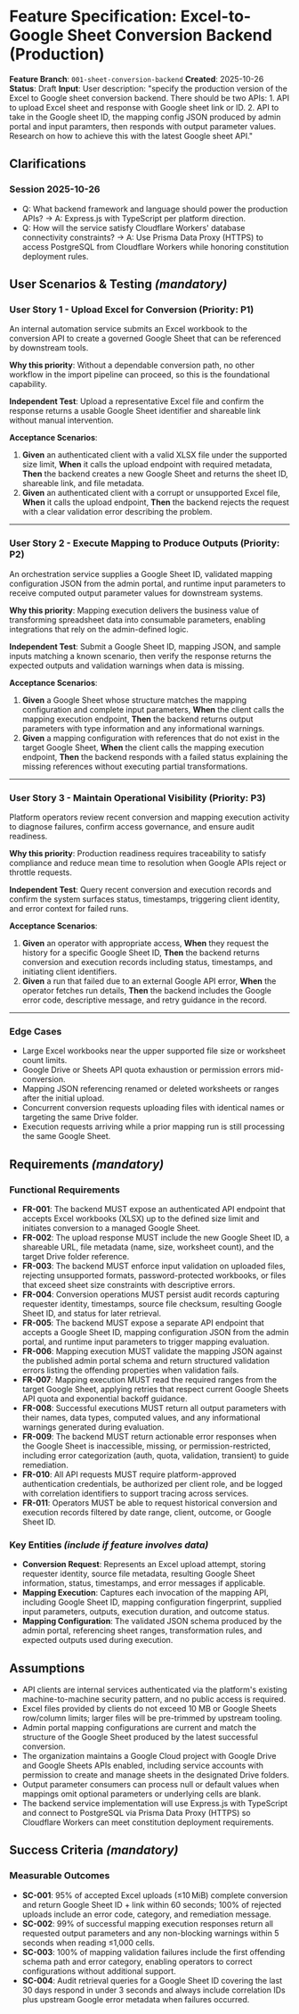 # Feature Specification: Excel-to-Google Sheet Conversion Backend (Production)

**Feature Branch**: `001-sheet-conversion-backend`
**Created**: 2025-10-26
**Status**: Draft
**Input**: User description: "specify the production version of the Excel to Google sheet conversion backend. There should be two APIs: 1. API to upload Excel sheet and response with Google sheet link or ID. 2. API to take in the Google sheet ID, the mapping config JSON produced by admin portal and input paramters, then responds with output parameter values. Research on how to achieve this with the latest Google sheet API."

## Clarifications

### Session 2025-10-26

- Q: What backend framework and language should power the production APIs? → A: Express.js with TypeScript per platform direction.
- Q: How will the service satisfy Cloudflare Workers' database connectivity constraints? → A: Use Prisma Data Proxy (HTTPS) to access PostgreSQL from Cloudflare Workers while honoring constitution deployment rules.

## User Scenarios & Testing _(mandatory)_

### User Story 1 - Upload Excel for Conversion (Priority: P1)

An internal automation service submits an Excel workbook to the conversion API to create a governed Google Sheet that can be referenced by downstream tools.

**Why this priority**: Without a dependable conversion path, no other workflow in the import pipeline can proceed, so this is the foundational capability.

**Independent Test**: Upload a representative Excel file and confirm the response returns a usable Google Sheet identifier and shareable link without manual intervention.

**Acceptance Scenarios**:

1. **Given** an authenticated client with a valid XLSX file under the supported size limit, **When** it calls the upload endpoint with required metadata, **Then** the backend creates a new Google Sheet and returns the sheet ID, shareable link, and file metadata.
2. **Given** an authenticated client with a corrupt or unsupported Excel file, **When** it calls the upload endpoint, **Then** the backend rejects the request with a clear validation error describing the problem.

---

### User Story 2 - Execute Mapping to Produce Outputs (Priority: P2)

An orchestration service supplies a Google Sheet ID, validated mapping configuration JSON from the admin portal, and runtime input parameters to receive computed output parameter values for downstream systems.

**Why this priority**: Mapping execution delivers the business value of transforming spreadsheet data into consumable parameters, enabling integrations that rely on the admin-defined logic.

**Independent Test**: Submit a Google Sheet ID, mapping JSON, and sample inputs matching a known scenario, then verify the response returns the expected outputs and validation warnings when data is missing.

**Acceptance Scenarios**:

1. **Given** a Google Sheet whose structure matches the mapping configuration and complete input parameters, **When** the client calls the mapping execution endpoint, **Then** the backend returns output parameters with type information and any informational warnings.
2. **Given** a mapping configuration with references that do not exist in the target Google Sheet, **When** the client calls the mapping execution endpoint, **Then** the backend responds with a failed status explaining the missing references without executing partial transformations.

---

### User Story 3 - Maintain Operational Visibility (Priority: P3)

Platform operators review recent conversion and mapping execution activity to diagnose failures, confirm access governance, and ensure audit readiness.

**Why this priority**: Production readiness requires traceability to satisfy compliance and reduce mean time to resolution when Google APIs reject or throttle requests.

**Independent Test**: Query recent conversion and execution records and confirm the system surfaces status, timestamps, triggering client identity, and error context for failed runs.

**Acceptance Scenarios**:

1. **Given** an operator with appropriate access, **When** they request the history for a specific Google Sheet ID, **Then** the backend returns conversion and execution records including status, timestamps, and initiating client identifiers.
2. **Given** a run that failed due to an external Google API error, **When** the operator fetches run details, **Then** the backend includes the Google error code, descriptive message, and retry guidance in the record.

---

### Edge Cases

- Large Excel workbooks near the upper supported file size or worksheet count limits.
- Google Drive or Sheets API quota exhaustion or permission errors mid-conversion.
- Mapping JSON referencing renamed or deleted worksheets or ranges after the initial upload.
- Concurrent conversion requests uploading files with identical names or targeting the same Drive folder.
- Execution requests arriving while a prior mapping run is still processing the same Google Sheet.

## Requirements _(mandatory)_

### Functional Requirements

- **FR-001**: The backend MUST expose an authenticated API endpoint that accepts Excel workbooks (XLSX) up to the defined size limit and initiates conversion to a managed Google Sheet.
- **FR-002**: The upload response MUST include the new Google Sheet ID, a shareable URL, file metadata (name, size, worksheet count), and the target Drive folder reference.
- **FR-003**: The backend MUST enforce input validation on uploaded files, rejecting unsupported formats, password-protected workbooks, or files that exceed sheet size constraints with descriptive errors.
- **FR-004**: Conversion operations MUST persist audit records capturing requester identity, timestamps, source file checksum, resulting Google Sheet ID, and status for later retrieval.
- **FR-005**: The backend MUST expose a separate API endpoint that accepts a Google Sheet ID, mapping configuration JSON from the admin portal, and runtime input parameters to trigger mapping evaluation.
- **FR-006**: Mapping execution MUST validate the mapping JSON against the published admin portal schema and return structured validation errors listing the offending properties when validation fails.
- **FR-007**: Mapping execution MUST read the required ranges from the target Google Sheet, applying retries that respect current Google Sheets API quota and exponential backoff guidance.
- **FR-008**: Successful executions MUST return all output parameters with their names, data types, computed values, and any informational warnings generated during evaluation.
- **FR-009**: The backend MUST return actionable error responses when the Google Sheet is inaccessible, missing, or permission-restricted, including error categorization (auth, quota, validation, transient) to guide remediation.
- **FR-010**: All API requests MUST require platform-approved authentication credentials, be authorized per client role, and be logged with correlation identifiers to support tracing across services.
- **FR-011**: Operators MUST be able to request historical conversion and execution records filtered by date range, client, outcome, or Google Sheet ID.

### Key Entities _(include if feature involves data)_

- **Conversion Request**: Represents an Excel upload attempt, storing requester identity, source file metadata, resulting Google Sheet information, status, timestamps, and error messages if applicable.
- **Mapping Execution**: Captures each invocation of the mapping API, including Google Sheet ID, mapping configuration fingerprint, supplied input parameters, outputs, execution duration, and outcome status.
- **Mapping Configuration**: The validated JSON schema produced by the admin portal, referencing sheet ranges, transformation rules, and expected outputs used during execution.

## Assumptions

- API clients are internal services authenticated via the platform's existing machine-to-machine security pattern, and no public access is required.
- Excel files provided by clients do not exceed 10 MB or Google Sheets row/column limits; larger files will be pre-trimmed by upstream tooling.
- Admin portal mapping configurations are current and match the structure of the Google Sheet produced by the latest successful conversion.
- The organization maintains a Google Cloud project with Google Drive and Google Sheets APIs enabled, including service accounts with permission to create and manage sheets in the designated Drive folders.
- Output parameter consumers can process null or default values when mappings omit optional parameters or underlying cells are blank.
- The backend service implementation will use Express.js with TypeScript and connect to PostgreSQL via Prisma Data Proxy (HTTPS) so Cloudflare Workers can meet constitution deployment requirements.

## Success Criteria _(mandatory)_

### Measurable Outcomes

- **SC-001**: 95% of accepted Excel uploads (≤10 MiB) complete conversion and return Google Sheet ID + link within 60 seconds; 100% of rejected uploads include an error code, category, and remediation message.
- **SC-002**: 99% of successful mapping execution responses return all requested output parameters and any non-blocking warnings within 5 seconds when reading ≤1,000 cells.
- **SC-003**: 100% of mapping validation failures include the first offending schema path and error category, enabling operators to correct configurations without additional support.
- **SC-004**: Audit retrieval queries for a Google Sheet ID covering the last 30 days respond in under 3 seconds and always include correlation IDs plus upstream Google error metadata when failures occurred.
